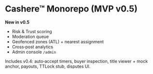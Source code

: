 # Cashere™ Monorepo (MVP v0.5)

**New in v0.5**
- Risk & Trust scoring
- Moderation queue
- Geofenced zones (ATL) + nearest assignment
- Cross‑post analytics
- Admin console `/admin`

Includes v0.4: auto‑accept timers, buyer inspection, title viewer + mock anchor, payouts, TTLock stub, disputes UI.
